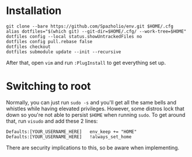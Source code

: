 # Installation

```
git clone --bare https://github.com/Spazholio/env.git $HOME/.cfg
alias dotfiles="$(which git) --git-dir=$HOME/.cfg/ --work-tree=$HOME"
dotfiles config --local status.showUntrackedFiles no
dotfiles config pull.rebase false
dotfiles checkout
dotfiles submodule update --init --recursive
```
After that, open `vim` and run `:PlugInstall` to get everything set up.

# Switching to root
Normally, you can just run `sudo -s` and you'll get all the same bells and whistles while having elevated privileges.  However, some distros lock that down so you're not able to persist `$HOME` when running `sudo`.  To get around that, run `visudo` and add these 2 lines:
```
Defaults:[YOUR_USERNAME_HERE]   env_keep += "HOME"
Defaults:[YOUR_USERNAME_HERE]   !always_set_home
```
There are security implications to this, so be aware when implementing.

